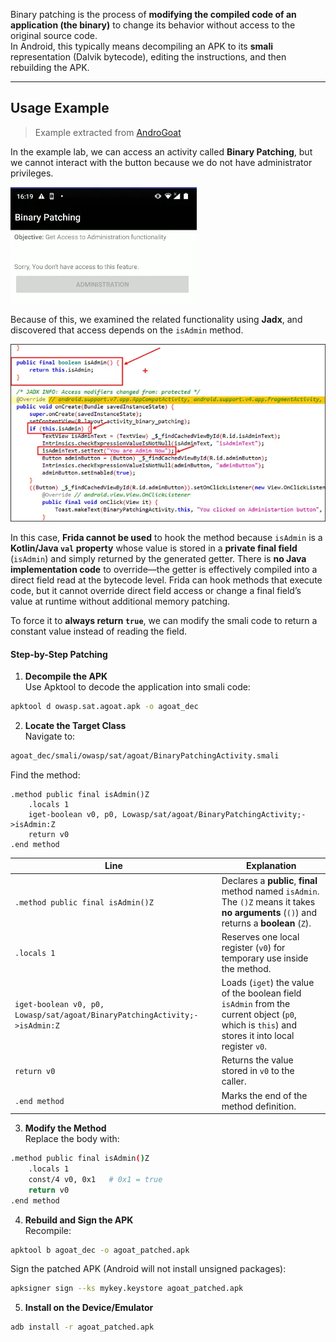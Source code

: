 Binary patching is the process of **modifying the compiled code of an application (the binary)** to change its behavior without access to the original source code.  
In Android, this typically means decompiling an APK to its **smali** representation (Dalvik bytecode), editing the instructions, and then rebuilding the APK.


---

## Usage Example
> Example extracted from [AndroGoat](https://github.com/satishpatnayak/MyTest/blob/master/AndroGoat.apk)

In the example lab, we can access an activity called **Binary Patching**, but we cannot interact with the button because we do not have administrator privileges.

![](../../../../Images/androgoat_activity.png)

Because of this, we examined the related functionality using **Jadx**, and discovered that access depends on the `isAdmin` method.

![](../../../../Images/androgoat_jadx_isadmin.png)

In this case, **Frida cannot be used** to hook the method because `isAdmin` is a **Kotlin/Java `val` property** whose value is stored in a **private final field** (`isAdmin`) and simply returned by the generated getter. There is **no Java implementation code** to override—the getter is effectively compiled into a direct field read at the bytecode level. Frida can hook methods that execute code, but it cannot override direct field access or change a final field’s value at runtime without additional memory patching.

To force it to **always return `true`**, we can modify the smali code to return a constant value instead of reading the field.


#### Step-by-Step Patching

1. **Decompile the APK**  
    Use Apktool to decode the application into smali code:
```bash
apktool d owasp.sat.agoat.apk -o agoat_dec
```

2. **Locate the Target Class**  
Navigate to:
```bash
agoat_dec/smali/owasp/sat/agoat/BinaryPatchingActivity.smali
```

Find the method:
```smali
.method public final isAdmin()Z
    .locals 1
    iget-boolean v0, p0, Lowasp/sat/agoat/BinaryPatchingActivity;->isAdmin:Z
    return v0
.end method
```

| Line                                                                       | Explanation                                                                                                                                     |
| -------------------------------------------------------------------------- | ----------------------------------------------------------------------------------------------------------------------------------------------- |
| `.method public final isAdmin()Z`                                          | Declares a **public**, **final** method named `isAdmin`. The `()Z` means it takes **no arguments** (`()`) and returns a **boolean** (`Z`).      |
| `.locals 1`                                                                | Reserves one local register (`v0`) for temporary use inside the method.                                                                         |
| `iget-boolean v0, p0, Lowasp/sat/agoat/BinaryPatchingActivity;->isAdmin:Z` | Loads (`iget`) the value of the boolean field `isAdmin` from the current object (`p0`, which is `this`) and stores it into local register `v0`. |
| `return v0`                                                                | Returns the value stored in `v0` to the caller.                                                                                                 |
| `.end method`                                                              | Marks the end of the method definition.                                                                                                         |
3. **Modify the Method**  
Replace the body with:

```bash
.method public final isAdmin()Z
    .locals 1
    const/4 v0, 0x1   # 0x1 = true
    return v0
.end method
```

4. **Rebuild and Sign the APK**  
Recompile:
```bash
apktool b agoat_dec -o agoat_patched.apk
```

Sign the patched APK (Android will not install unsigned packages):
```bash
apksigner sign --ks mykey.keystore agoat_patched.apk
```

5. **Install on the Device/Emulator**
```bash
adb install -r agoat_patched.apk
```
